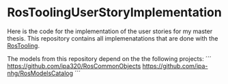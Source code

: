# RosToolingUserStoryImplementation
Here is the code for the implementation of the user stories for my master thesis. This repository contains all implemenatations that are done with the [RosTooling](https://github.com/ipa320/RosTooling).

The models from this repository depend on the the following projects:
´´´
https://github.com/ipa320/RosCommonObjects
https://github.com/ipa-nhg/RosModelsCatalog
´´´
